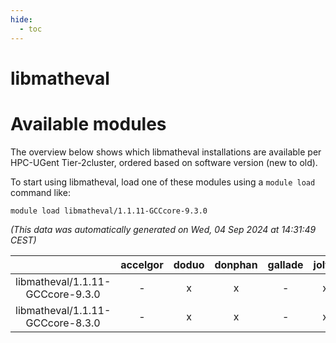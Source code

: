 ```yaml
---
hide:
  - toc
---
```


libmatheval
===========

# Available modules


The overview below shows which libmatheval installations are available per HPC-UGent Tier-2cluster, ordered based on software version (new to old).

To start using libmatheval, load one of these modules using a `module load` command like:

```shell
module load libmatheval/1.1.11-GCCcore-9.3.0
```

*(This data was automatically generated on Wed, 04 Sep 2024 at 14:31:49 CEST)*  

| |accelgor|doduo|donphan|gallade|joltik|shinx|skitty|
| :---: | :---: | :---: | :---: | :---: | :---: | :---: | :---: |
|libmatheval/1.1.11-GCCcore-9.3.0|-|x|x|-|x|-|x|
|libmatheval/1.1.11-GCCcore-8.3.0|-|x|x|-|x|-|x|
